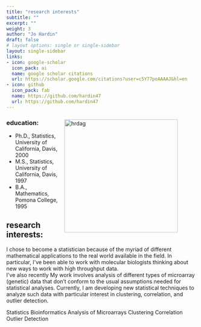 ```yaml
---
title: "research interests"
subtitle: ""
excerpt: ""
weight: 3
author: "Jo Hardin"
draft: false
# layout options: single or single-sidebar
layout: single-sidebar
links:
- icon: google-scholar
  icon_pack: ai
  name: google scholar citations
  url: https://scholar.google.com/citations?user=c5Y77poAAAAJ&hl=en
- icon: github
  icon_pack: fab
  name: https://github.com/hardin47
  url: https://github.com/hardin47
---
```



<figure>
<img style = "padding: 10px;float: right;" alt = 'hrdag' width='300' src='ims.jpg' />
</figure>





### education:

* Ph.D., Statistics, University of California, Davis, 2000
* M.S., Statistics, University of California, Davis, 1997
* B.A., Mathematics, Pomona College, 1995


## research interests:

I chose to become a statistician because of the myriad of different mathematical applications to the real world available in the field.
In particular, I've been able to work with molecular biologists thinking about new ways to work with high throughput data.  
I've also recently My work involves analysis of different types of microarray (genetic) data that don’t conform to the usual assumptions needed for statistical analyses. Currently, I am developing new statistical techniques to analyze such data with particular interest in clustering, correlation, and outlier detection.

Statistics
Bioinformatics
Analysis of Microarrays
Clustering
Correlation
Outlier Detection



